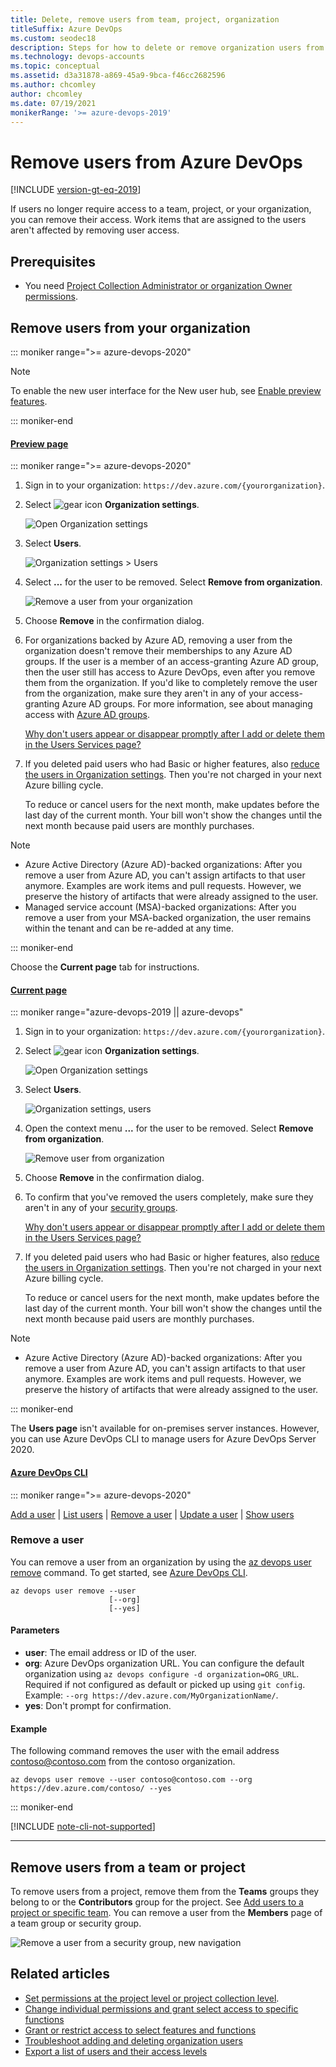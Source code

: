 ```yaml
---
title: Delete, remove users from team, project, organization
titleSuffix: Azure DevOps
ms.custom: seodec18
description: Steps for how to delete or remove organization users from Azure DevOps and remove users from a team or project.
ms.technology: devops-accounts
ms.topic: conceptual
ms.assetid: d3a31878-a869-45a9-9bca-f46cc2682596
ms.author: chcomley
author: chcomley
ms.date: 07/19/2021
monikerRange: '>= azure-devops-2019'
---
```


# Remove users from Azure DevOps  

[!INCLUDE [version-gt-eq-2019](../../includes/version-gt-eq-2019.md)]

If users no longer require access to a team, project, or your organization, you can remove their access. Work items that are assigned to the users aren't affected by removing user access.

## Prerequisites  

- You need [Project Collection Administrator or organization Owner permissions](../../organizations/security/set-project-collection-level-permissions.md?toc=/azure/devops/organizations/accounts/toc.json&bc=/azure/devops/organizations/accounts/breadcrumb/toc.json).

## Remove users from your organization

::: moniker range=">= azure-devops-2020"

> [!NOTE]   
> To enable the new user interface for the New user hub, see [Enable preview features](../../project/navigation/preview-features.md).

::: moniker-end

#### [Preview page](#tab/preview-page) 

::: moniker range=">= azure-devops-2020"

1. Sign in to your organization: ```https://dev.azure.com/{yourorganization}```.

2. Select ![gear icon](../../media/icons/gear-icon.png) **Organization settings**.

    ![Open Organization settings](../../media/settings/open-admin-settings-vert.png)

3. Select **Users**.

    ![Organization settings > Users](../../media/open-organization-settings-users-preview.png)

4. Select **...**  for the user to be removed. Select **Remove from organization**.

   ![Remove a user from your organization](media/delete-user/remove-user-from-organization-preview.png)

5. Choose **Remove** in the confirmation dialog.

6. For organizations backed by Azure AD, removing a user from the organization doesn't remove their memberships to any Azure AD groups. If the user is a member of an access-granting Azure AD group, then the user still has access to Azure DevOps, even after you remove them from the organization. If you'd like to completely remove the user from the organization, make sure they aren't in any of your access-granting Azure AD groups. For more information, see about managing access with [Azure AD groups](manage-azure-active-directory-groups.md). 

   [Why don't users appear or disappear promptly after I add or delete them in the Users Services page?](faq-user-and-permissions-management.yml#users-delay)

7. If you deleted paid users who had Basic or higher features, also [reduce the users in Organization settings](../billing/buy-basic-access-add-users.md#reduce-charges-for-users-with-no-access). Then you're not charged in your next Azure billing cycle.

   To reduce or cancel users for the next month, make updates before the last day of the current month.
   Your bill won't show the changes until the next month because paid users are monthly purchases.

> [!NOTE]
> - Azure Active Directory (Azure AD)-backed organizations: After you remove a user from Azure AD, you can't assign artifacts to that user anymore. Examples are work items and pull requests. However, we preserve the history of artifacts that were already assigned to the user.
> - Managed service account (MSA)-backed organizations: After you remove a user from your MSA-backed organization, the user remains within the tenant and can be re-added at any time.

::: moniker-end

Choose the **Current page** tab for instructions. 

#### [Current page](#tab/current-page)

::: moniker range="azure-devops-2019 || azure-devops"

1. Sign in to your organization: ```https://dev.azure.com/{yourorganization}```.

2. Select ![gear icon](../../media/icons/gear-icon.png) **Organization settings**.

    ![Open Organization settings](../../media/settings/open-admin-settings-vert.png)

3. Select **Users**.

    ![Organization settings, users](../../media/settings/open-organization-settings-users-vert.png)

4. Open the context menu **...**  for the user to be removed. Select **Remove from organization**.

   ![Remove user from organization](media/delete-user/remove-user-from-organization-new.png)

5. Choose **Remove** in the confirmation dialog.

6. To confirm that you've removed the users completely, make sure they aren't in any of your [security groups](../../organizations/security/add-users-team-project.md). 

   [Why don't users appear or disappear promptly after I add or delete them in the Users Services page?](faq-user-and-permissions-management.yml#users-delay)

7. If you deleted paid users who had Basic or higher features, also [reduce the users in Organization settings](../billing/buy-basic-access-add-users.md#reduce-charges-for-users-with-no-access). Then you're not charged in your next Azure billing cycle.

   To reduce or cancel users for the next month, make updates before the last day of the current month.
   Your bill won't show the changes until the next month because paid users are monthly purchases.

> [!NOTE]
> - Azure Active Directory (Azure AD)-backed organizations: After you remove a user from Azure AD, you can't assign artifacts to that user anymore. Examples are work items and pull requests. However, we preserve the history of artifacts that were already assigned to the user.

::: moniker-end

The **Users page** isn't available for on-premises server instances. However, you can use Azure DevOps CLI to manage users for Azure DevOps Server 2020.

#### [Azure DevOps CLI](#tab/azure-devops-cli/)

::: moniker range=">= azure-devops-2020"

[Add a user](add-organization-users.md#add-user) | [List users](../security/export-users-audit-log.md#list-users) | [Remove a user](#remove-user) | [Update a user](add-organization-users.md#update-user) | [Show users](add-organization-users.md#show-users)

<a id="remove-user" /> 

### Remove a user 

You can remove a user from an organization by using the [az devops user remove](/cli/azure/devops/user#ext-azure-devops-az-devops-user-remove) command. To get started, see [Azure DevOps CLI](../../cli/index.md).

```azurecli
az devops user remove --user
                      [--org]
                      [--yes]
```

#### Parameters

- **user**: The email address or ID of the user. 
- **org**: Azure DevOps organization URL. You can configure the default organization using `az devops configure -d organization=ORG_URL`. Required if not configured as default or picked up using `git config`. Example: `--org https://dev.azure.com/MyOrganizationName/`.
- **yes**: Don't prompt for confirmation.

#### Example

The following command removes the user with the email address contoso@contoso.com from the contoso organization.  

```azurecli
az devops user remove --user contoso@contoso.com --org https://dev.azure.com/contoso/ --yes
```

::: moniker-end

[!INCLUDE [note-cli-not-supported](../../includes/note-cli-not-supported.md)]

* * * 

## Remove users from a team or project

To remove users from a project, remove them from the **Teams** groups they belong to or the **Contributors** group for the project. See [Add users to a project or specific team](../../organizations/security/add-users-team-project.md). You can remove a user from the **Members** page of a team group or security group.

![Remove a user from a security group, new navigation](media/delete-user/remove-user-vert.png)

## Related articles

- [Set permissions at the project level or project collection level](../../organizations/security/set-project-collection-level-permissions.md). 
- [Change individual permissions and grant select access to specific functions](../../organizations/security/change-individual-permissions.md)
- [Grant or restrict access to select features and functions](../../organizations/security/restrict-access.md)
- [Troubleshoot adding and deleting organization users](faq-user-and-permissions-management.yml)
- [Export a list of users and their access levels](../security/export-users-audit-log.md)
